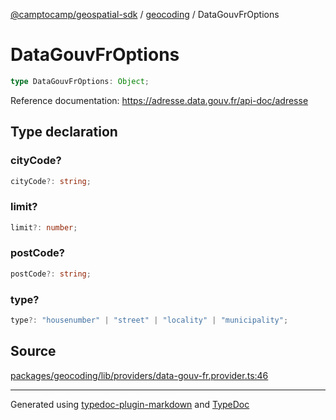 [@camptocamp/geospatial-sdk](../../index.md) / [geocoding](../index.md) / DataGouvFrOptions

# DataGouvFrOptions

```ts
type DataGouvFrOptions: Object;
```

Reference documentation: https://adresse.data.gouv.fr/api-doc/adresse

## Type declaration

### cityCode?

```ts
cityCode?: string;
```

### limit?

```ts
limit?: number;
```

### postCode?

```ts
postCode?: string;
```

### type?

```ts
type?: "housenumber" | "street" | "locality" | "municipality";
```

## Source

[packages/geocoding/lib/providers/data-gouv-fr.provider.ts:46](https://github.com/jahow/geospatial-sdk/blob/b3c3686/packages/geocoding/lib/providers/data-gouv-fr.provider.ts#L46)

***

Generated using [typedoc-plugin-markdown](https://www.npmjs.com/package/typedoc-plugin-markdown) and [TypeDoc](https://typedoc.org/)
